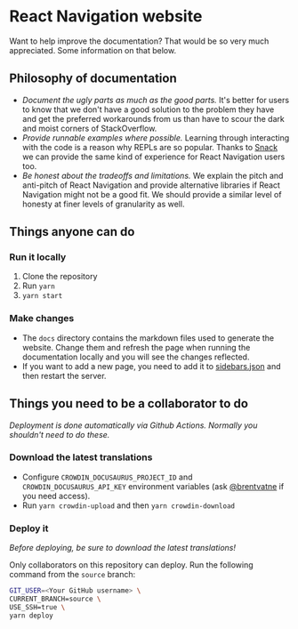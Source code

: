 # React Navigation website

Want to help improve the documentation? That would be so very much appreciated. Some information on that below.

## Philosophy of documentation

- _Document the ugly parts as much as the good parts._ It's better for users to know that we don't have a good solution to the problem they have and get the preferred workarounds from us than have to scour the dark and moist corners of StackOverflow.
- _Provide runnable examples where possible._ Learning through interacting with the code is a reason why REPLs are so popular. Thanks to [Snack](https://snack.expo.io) we can provide the same kind of experience for React Navigation users too.
- _Be honest about the tradeoffs and limitations._ We explain the pitch and anti-pitch of React Navigation and provide alternative libraries if React Navigation might not be a good fit. We should provide a similar level of honesty at finer levels of granularity as well.

## Things anyone can do

### Run it locally

1. Clone the repository
2. Run `yarn`
3. `yarn start`

### Make changes

- The `docs` directory contains the markdown files used to generate the website. Change them and refresh the page when running the documentation locally and you will see the changes reflected.
- If you want to add a new page, you need to add it to [sidebars.json](https://github.com/react-navigation/react-navigation.github.io/blob/source/sidebars.json) and then restart the server.

## Things you need to be a collaborator to do

_Deployment is done automatically via Github Actions. Normally you shouldn't need to do these._

### Download the latest translations

- Configure `CROWDIN_DOCUSAURUS_PROJECT_ID` and `CROWDIN_DOCUSAURUS_API_KEY` environment variables (ask [@brentvatne](https://github.com/brentvatne) if you need access).
- Run `yarn crowdin-upload` and then `yarn crowdin-download`

### Deploy it

_Before deploying, be sure to download the latest translations!_

Only collaborators on this repository can deploy. Run the following command from the `source` branch:

```bash
GIT_USER=<Your GitHub username> \
CURRENT_BRANCH=source \
USE_SSH=true \
yarn deploy
```
